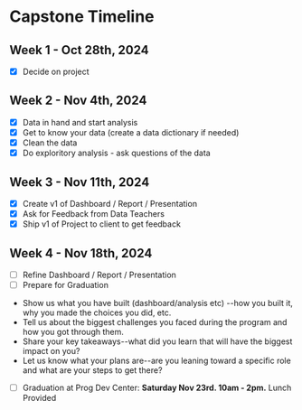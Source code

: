 # Capstone Timeline 

## Week 1 - Oct 28th, 2024 

- [x] Decide on project

## Week 2 - Nov 4th, 2024 

- [x] Data in hand and start analysis
- [x] Get to know your data (create a data dictionary if needed)
- [x] Clean the data
- [x] Do exploritory analysis - ask questions of the data 

## Week 3 - Nov 11th, 2024 

- [x] Create v1 of Dashboard / Report / Presentation 
- [x] Ask for Feedback from Data Teachers 
- [x] Ship v1 of Project to client to get feedback 

## Week 4 - Nov 18th, 2024 

- [ ] Refine Dashboard / Report / Presentation 
- [ ] Prepare for Graduation 
* Show us what you have built (dashboard/analysis etc) --how you built it, why you made the choices you did, etc.
* Tell us about the biggest challenges you faced during the program and how you got through them.
* Share your key takeaways--what did you learn that will have the biggest impact on you?
* Let us know what your plans are--are you leaning toward a specific role and what are your steps to get there?
- [ ] Graduation at Prog Dev Center: **Saturday Nov 23rd. 10am - 2pm.** Lunch Provided 

